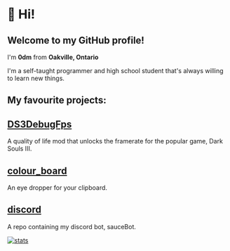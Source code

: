 # 👋 Hi! 

## Welcome to my GitHub profile!
I'm **0dm** from **Oakville, Ontario** 

I'm a self-taught programmer and high school student that's always willing to learn new things.


## My favourite projects:
## [DS3DebugFps](https://github.com/0dm/DS3DebugFps)
A quality of life mod that unlocks the framerate for the popular game, Dark Souls III. 

## [colour_board](https://github.com/0dm/colour_board)
An eye dropper for your clipboard.

## [discord](https://github.com/0dm/discord)
A repo containing my discord bot, sauceBot.

[![stats](https://github-readme-stats.vercel.app/api?username=0dm)](https://github.com/anuraghazra/github-readme-stats)
